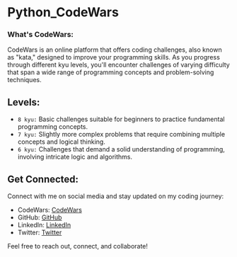 # Python_CodeWars
### What's CodeWars:

CodeWars is an online platform that offers coding challenges, also known as "kata," designed to improve your programming skills. As you progress through different kyu levels, you'll encounter challenges of varying difficulty that span a wide range of programming concepts and problem-solving techniques.

## Levels:

- ``8 kyu:`` Basic challenges suitable for beginners to practice fundamental programming concepts.
- ``7 kyu:`` Slightly more complex problems that require combining multiple concepts and logical thinking.
- ``6 kyu:`` Challenges that demand a solid understanding of programming, involving intricate logic and algorithms.

## Get Connected:

Connect with me on social media and stay updated on my coding journey:

- CodeWars: [CodeWars](https://www.codewars.com/users/Raciod)
- GitHub: [GitHub](https://github.com/raciod)
- LinkedIn: [LinkedIn](https://www.linkedin.com/in/raciod/)
- Twitter: [Twitter](https://twitter.com/Rac_iod)

Feel free to reach out, connect, and collaborate!

